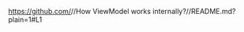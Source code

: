 https://github.com/<pkvarnwal>/<AndroidSupport>/How ViewModel works internally?/<master>/README.md?plain=1#L1

